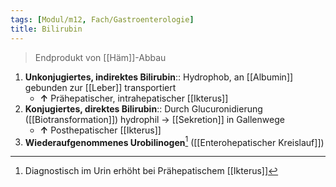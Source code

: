 ```yaml
---
tags: [Modul/m12, Fach/Gastroenterologie]
title: Bilirubin
---
```

> Endprodukt von [[Häm]]-Abbau
1. **Unkonjugiertes, indirektes Bilirubin**:: Hydrophob, an [[Albumin]] gebunden zur [[Leber]] transportiert
	- **↑** Prähepatischer, intrahepatischer [[Ikterus]]
2. **Konjugiertes, direktes Bilirubin**:: Durch Glucuronidierung ([[Biotransformation]]) hydrophil → [[Sekretion]] in Gallenwege
	- **↑** Posthepatischer [[Ikterus]]
3. **Wiederaufgenommenes Urobilinogen**[^1] ([[Enterohepatischer Kreislauf]])


[^1]: Diagnostisch im Urin erhöht bei Prähepatischem [[Ikterus]]